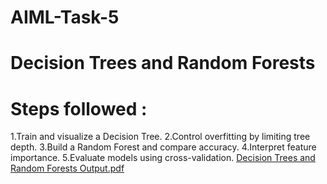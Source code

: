 # AIML-Task-5
# Decision Trees and Random Forests
# Steps followed :

1.Train and visualize a Decision Tree.
2.Control overfitting by limiting tree depth.
3.Build a Random Forest and compare accuracy.
4.Interpret feature importance.
5.Evaluate models using cross-validation.
[Decision Trees and Random Forests Output.pdf](https://github.com/user-attachments/files/20981074/Decision.Trees.and.Random.Forests.Output.pdf)
